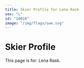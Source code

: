 ```yaml
---
title: Skier Profile for Lena Rask
sex: "L"
id: "10018"
image: "/img/flags/swe.svg" 
---
```


# Skier Profile

This page is for: Lena Rask.
    